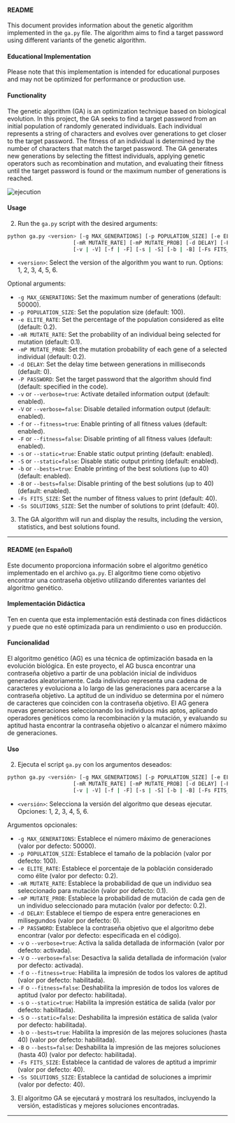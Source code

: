 #### README

This document provides information about the genetic algorithm implemented in the `ga.py` file. The algorithm aims to find a target password using different variants of the genetic algorithm.

#### Educational Implementation

Please note that this implementation is intended for educational purposes and may not be optimized for performance or production use.

#### Functionality

The genetic algorithm (GA) is an optimization technique based on biological evolution. In this project, the GA seeks to find a target password from an initial population of randomly generated individuals. Each individual represents a string of characters and evolves over generations to get closer to the target password. The fitness of an individual is determined by the number of characters that match the target password. The GA generates new generations by selecting the fittest individuals, applying genetic operators such as recombination and mutation, and evaluating their fitness until the target password is found or the maximum number of generations is reached.

<img alt="ejecution" src="resources/algoritmo genetico.gif"/>


#### Usage

2. Run the `ga.py` script with the desired arguments:

```bash
python ga.py <version> [-g MAX_GENERATIONS] [-p POPULATION_SIZE] [-e ELITE_RATE]
                     [-mR MUTATE_RATE] [-mP MUTATE_PROB] [-d DELAY] [-P PASSWORD]
                     [-v | -V] [-f | -F] [-s | -S] [-b | -B] [-Fs FITS_SIZE] [-Ss SOLUTIONS_SIZE]
```

   - `<version>`: Select the version of the algorithm you want to run. Options: 1, 2, 3, 4, 5, 6.

   Optional arguments:

   - `-g MAX_GENERATIONS`: Set the maximum number of generations (default: 50000).
   - `-p POPULATION_SIZE`: Set the population size (default: 100).
   - `-e ELITE_RATE`: Set the percentage of the population considered as elite (default: 0.2).
   - `-mR MUTATE_RATE`: Set the probability of an individual being selected for mutation (default: 0.1).
   - `-mP MUTATE_PROB`: Set the mutation probability of each gene of a selected individual (default: 0.2).
   - `-d DELAY`: Set the delay time between generations in milliseconds (default: 0).
   - `-P PASSWORD`: Set the target password that the algorithm should find (default: specified in the code).
   - `-v` or `--verbose=true`: Activate detailed information output (default: enabled).
   - `-V` or `--verbose=false`: Disable detailed information output (default: enabled).
   - `-f` or `--fitness=true`: Enable printing of all fitness values (default: enabled).
   - `-F` or `--fitness=false`: Disable printing of all fitness values (default: enabled).
   - `-s` or `--static=true`: Enable static output printing (default: enabled).
   - `-S` or `--static=false`: Disable static output printing (default: enabled).
   - `-b` or `--bests=true`: Enable printing of the best solutions (up to 40) (default: enabled).
   - `-B` or `--bests=false`: Disable printing of the best solutions (up to 40) (default: enabled).
   - `-Fs FITS_SIZE`: Set the number of fitness values to print (default: 40).
   - `-Ss SOLUTIONS_SIZE`: Set the number of solutions to print (default: 40).

3. The GA algorithm will run and display the results, including the version, statistics, and best solutions found.

---


#### README (en Español)

Este documento proporciona información sobre el algoritmo genético implementado en el archivo `ga.py`. El algoritmo tiene como objetivo encontrar una contraseña objetivo utilizando diferentes variantes del algoritmo genético.

#### Implementación Didáctica

Ten en cuenta que esta implementación está destinada con fines didácticos y puede que no esté optimizada para un rendimiento o uso en producción.

#### Funcionalidad

El algoritmo genético (AG) es una técnica de optimización basada en la evolución biológica. En este proyecto, el AG busca encontrar una contraseña objetivo a partir de una población inicial de individuos generados aleatoriamente. Cada individuo representa una cadena de caracteres y evoluciona a lo largo de las generaciones para acercarse a la contraseña objetivo. La aptitud de un individuo se determina por el número de caracteres que coinciden con la contraseña objetivo. El AG genera nuevas generaciones seleccionando los individuos más aptos, aplicando operadores genéticos como la recombinación y la mutación, y evaluando su aptitud hasta encontrar la contraseña objetivo o alcanzar el número máximo de generaciones.

#### Uso

2. Ejecuta el script `ga.py` con los argumentos deseados:

```bash
python ga.py <versión> [-g MAX_GENERATIONS] [-p POPULATION_SIZE] [-e ELITE_RATE]
                     [-mR MUTATE_RATE] [-mP MUTATE_PROB] [-d DELAY] [-P PASSWORD]
                     [-v | -V] [-f | -F] [-s | -S] [-b | -B] [-Fs FITS_SIZE] [-Ss SOLUTIONS_SIZE]
```

   - `<versión>`: Selecciona la versión del algoritmo que deseas ejecutar. Opciones: 1, 2, 3, 4, 5, 6.

   Argumentos opcionales:

   - `-g MAX_GENERATIONS`: Establece el número máximo de generaciones (valor por defecto: 50000).
   - `-p POPULATION_SIZE`: Establece el tamaño de la población (valor por defecto: 100).
   - `-e ELITE_RATE`: Establece el porcentaje de la población considerado como élite (valor por defecto: 0.2).
   - `-mR MUTATE_RATE`: Establece la probabilidad de que un individuo sea seleccionado para mutación (valor por defecto: 0.1).
   - `-mP MUTATE_PROB`: Establece la probabilidad de mutación de cada gen de un individuo seleccionado para mutación (valor por defecto: 0.2).
   - `-d DELAY`: Establece el tiempo de espera entre generaciones en milisegundos (valor por defecto: 0).
   - `-P PASSWORD`: Establece la contraseña objetivo que el algoritmo debe encontrar (valor por defecto: especificada en el código).
   - `-v` o `--verbose=true`: Activa la salida detallada de información (valor por defecto: activada).
   - `-V` o `--verbose=false`: Desactiva la salida detallada de información (valor por defecto: activada).
   - `-f` o `--fitness=true`: Habilita la impresión de todos los valores de aptitud (valor por defecto: habilitada).
   - `-F` o `--fitness=false`: Deshabilita la impresión de todos los valores de aptitud (valor por defecto: habilitada).
   - `-s` o `--static=true`: Habilita la impresión estática de salida (valor por defecto: habilitada).
   - `-S` o `--static=false`: Deshabilita la impresión estática de salida (valor por defecto: habilitada).
   - `-b` o `--bests=true`: Habilita la impresión de las mejores soluciones (hasta 40) (valor por defecto: habilitada).
   - `-B` o `--bests=false`: Deshabilita la impresión de las mejores soluciones (hasta 40) (valor por defecto: habilitada).
   - `-Fs FITS_SIZE`: Establece la cantidad de valores de aptitud a imprimir (valor por defecto: 40).
   - `-Ss SOLUTIONS_SIZE`: Establece la cantidad de soluciones a imprimir (valor por defecto: 40).

3. El algoritmo GA se ejecutará y mostrará los resultados, incluyendo la versión, estadísticas y mejores soluciones encontradas.

---

